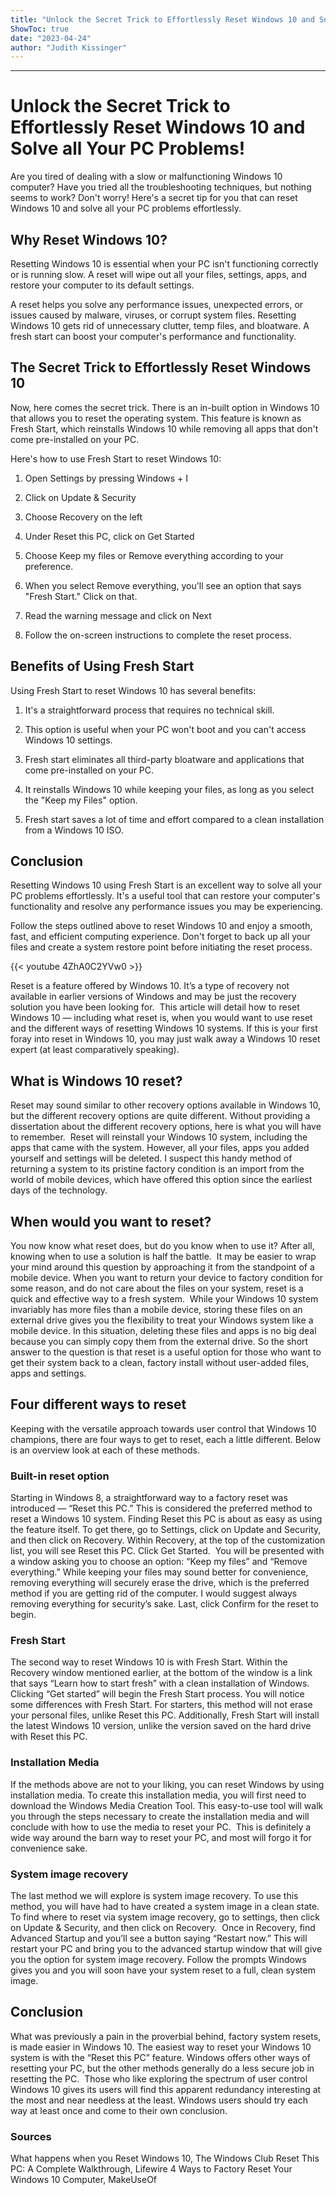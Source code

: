 ```yaml
---
title: "Unlock the Secret Trick to Effortlessly Reset Windows 10 and Solve all Your PC Problems!"
ShowToc: true 
date: "2023-04-24"
author: "Judith Kissinger"
---
```

*****
# Unlock the Secret Trick to Effortlessly Reset Windows 10 and Solve all Your PC Problems!

Are you tired of dealing with a slow or malfunctioning Windows 10 computer? Have you tried all the troubleshooting techniques, but nothing seems to work? Don't worry! Here's a secret tip for you that can reset Windows 10 and solve all your PC problems effortlessly.

## Why Reset Windows 10?

Resetting Windows 10 is essential when your PC isn't functioning correctly or is running slow. A reset will wipe out all your files, settings, apps, and restore your computer to its default settings.

A reset helps you solve any performance issues, unexpected errors, or issues caused by malware, viruses, or corrupt system files. Resetting Windows 10 gets rid of unnecessary clutter, temp files, and bloatware. A fresh start can boost your computer's performance and functionality.

## The Secret Trick to Effortlessly Reset Windows 10

Now, here comes the secret trick. There is an in-built option in Windows 10 that allows you to reset the operating system. This feature is known as Fresh Start, which reinstalls Windows 10 while removing all apps that don't come pre-installed on your PC.

Here's how to use Fresh Start to reset Windows 10:

1. Open Settings by pressing Windows + I

2. Click on Update & Security

3. Choose Recovery on the left

4. Under Reset this PC, click on Get Started

5. Choose Keep my files or Remove everything according to your preference.

6. When you select Remove everything, you'll see an option that says "Fresh Start." Click on that.

7. Read the warning message and click on Next

8. Follow the on-screen instructions to complete the reset process.

## Benefits of Using Fresh Start

Using Fresh Start to reset Windows 10 has several benefits:

1. It's a straightforward process that requires no technical skill.

2. This option is useful when your PC won't boot and you can't access Windows 10 settings.

3. Fresh start eliminates all third-party bloatware and applications that come pre-installed on your PC.

4. It reinstalls Windows 10 while keeping your files, as long as you select the "Keep my Files" option.

5. Fresh start saves a lot of time and effort compared to a clean installation from a Windows 10 ISO.

## Conclusion

Resetting Windows 10 using Fresh Start is an excellent way to solve all your PC problems effortlessly. It's a useful tool that can restore your computer's functionality and resolve any performance issues you may be experiencing.

Follow the steps outlined above to reset Windows 10 and enjoy a smooth, fast, and efficient computing experience. Don't forget to back up all your files and create a system restore point before initiating the reset process.

{{< youtube 4ZhA0C2YVw0 >}} 



Reset is a feature offered by Windows 10. It’s a type of recovery not available in earlier versions of Windows and may be just the recovery solution you have been looking for. 
This article will detail how to reset Windows 10 — including what reset is, when you would want to use reset and the different ways of resetting Windows 10 systems. If this is your first foray into reset in Windows 10, you may just walk away a Windows 10 reset expert (at least comparatively speaking).

 
## What is Windows 10 reset?


Reset may sound similar to other recovery options available in Windows 10, but the different recovery options are quite different. Without providing a dissertation about the different recovery options, here is what you will have to remember. 
Reset will reinstall your Windows 10 system, including the apps that came with the system. However, all your files, apps you added yourself and settings will be deleted. I suspect this handy method of returning a system to its pristine factory condition is an import from the world of mobile devices, which have offered this option since the earliest days of the technology. 

 
## When would you want to reset?


You now know what reset does, but do you know when to use it? After all, knowing when to use a solution is half the battle. 
It may be easier to wrap your mind around this question by approaching it from the standpoint of a mobile device. When you want to return your device to factory condition for some reason, and do not care about the files on your system, reset is a quick and effective way to a fresh system. 
While your Windows 10 system invariably has more files than a mobile device, storing these files on an external drive gives you the flexibility to treat your Windows system like a mobile device. In this situation, deleting these files and apps is no big deal because you can simply copy them from the external drive. So the short answer to the question is that reset is a useful option for those who want to get their system back to a clean, factory install without user-added files, apps and settings.

 
## Four different ways to reset


Keeping with the versatile approach towards user control that Windows 10 champions, there are four ways to get to reset, each a little different. Below is an overview look at each of these methods.

 
### Built-in reset option


Starting in Windows 8, a straightforward way to a factory reset was introduced — “Reset this PC.” This is considered the preferred method to reset a Windows 10 system.
Finding Reset this PC is about as easy as using the feature itself. To get there, go to Settings, click on Update and Security, and then click on Recovery. Within Recovery, at the top of the customization list, you will see Reset this PC. Click Get Started. 
You will be presented with a window asking you to choose an option: “Keep my files” and “Remove everything.” While keeping your files may sound better for convenience, removing everything will securely erase the drive, which is the preferred method if you are getting rid of the computer. I would suggest always removing everything for security’s sake. Last, click Confirm for the reset to begin.

 
### Fresh Start


The second way to reset Windows 10 is with Fresh Start. Within the Recovery window mentioned earlier, at the bottom of the window is a link that says “Learn how to start fresh” with a clean installation of Windows. Clicking “Get started” will begin the Fresh Start process.
You will notice some differences with Fresh Start. For starters, this method will not erase your personal files, unlike Reset this PC. Additionally, Fresh Start will install the latest Windows 10 version, unlike the version saved on the hard drive with Reset this PC.

 
### Installation Media


If the methods above are not to your liking, you can reset Windows by using installation media. To create this installation media, you will first need to download the Windows Media Creation Tool. This easy-to-use tool will walk you through the steps necessary to create the installation media and will conclude with how to use the media to reset your PC. 
This is definitely a wide way around the barn way to reset your PC, and most will forgo it for convenience sake.

 
### System image recovery


The last method we will explore is system image recovery. To use this method, you will have had to have created a system image in a clean state. To find where to reset via system image recovery, go to settings, then click on Update & Security, and then click on Recovery. 
Once in Recovery, find Advanced Startup and you’ll see a button saying “Restart now.” This will restart your PC and bring you to the advanced startup window that will give you the option for system image recovery. Follow the prompts Windows gives you and you will soon have your system reset to a full, clean system image.

 
## Conclusion


What was previously a pain in the proverbial behind, factory system resets, is made easier in Windows 10. The easiest way to reset your Windows 10 system is with the “Reset this PC” feature. Windows offers other ways of resetting your PC, but the other methods generally do a less secure job in resetting the PC. 
Those who like exploring the spectrum of user control Windows 10 gives its users will find this apparent redundancy interesting at the most and near needless at the least. Windows users should try each way at least once and come to their own conclusion. 

 
### Sources
 

What happens when you Reset Windows 10, The Windows Club
Reset This PC: A Complete Walkthrough, Lifewire
4 Ways to Factory Reset Your Windows 10 Computer, MakeUseOf





